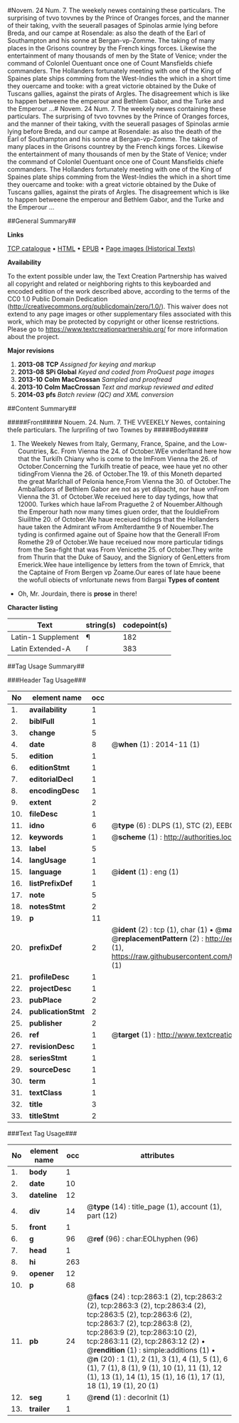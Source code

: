 #Novem. 24 Num. 7. The weekely newes containing these particulars. The surprising of tvvo tovvnes by the Prince of Oranges forces, and the manner of their taking, vvith the seuerall pasages of Spinolas armie lying before Breda, and our campe at Rosendale: as also the death of the Earl of Southampton and his sonne at Bergan-vp-Zomme. The taking of many places in the Grisons countrey by the French kings forces. Likewise the entertainment of many thousands of men by the State of Venice; vnder the command of Colonlel Ouentuant once one of Count Mansfields chiefe commanders. The Hollanders fortunately meeting with one of the King of Spaines plate ships comming from the West-Indies the which in a short time they ouercame and tooke: with a great victorie obtained by the Duke of Tuscans gallies, against the pirats of Argles. The disagreement which is like to happen betweene the emperour and Bethlem Gabor, and the Turke and the Emperour ...#
Novem. 24 Num. 7. The weekely newes containing these particulars. The surprising of tvvo tovvnes by the Prince of Oranges forces, and the manner of their taking, vvith the seuerall pasages of Spinolas armie lying before Breda, and our campe at Rosendale: as also the death of the Earl of Southampton and his sonne at Bergan-vp-Zomme. The taking of many places in the Grisons countrey by the French kings forces. Likewise the entertainment of many thousands of men by the State of Venice; vnder the command of Colonlel Ouentuant once one of Count Mansfields chiefe commanders. The Hollanders fortunately meeting with one of the King of Spaines plate ships comming from the West-Indies the which in a short time they ouercame and tooke: with a great victorie obtained by the Duke of Tuscans gallies, against the pirats of Argles. The disagreement which is like to happen betweene the emperour and Bethlem Gabor, and the Turke and the Emperour ...

##General Summary##

**Links**

[TCP catalogue](http://www.ota.ox.ac.uk/tcp/)  • 
[HTML](http://tei.it.ox.ac.uk/tcp/Texts-HTML/free/A14/A14896.html)  • 
[EPUB](http://tei.it.ox.ac.uk/tcp/Texts-EPUB/free/A14/A14896.epub) • 
[Page images (Historical Texts)](https://historicaltexts.jisc.ac.uk/eebo-99838482e)

**Availability**

To the extent possible under law, the Text Creation Partnership has waived all copyright and related or neighboring rights to this keyboarded and encoded edition of the work described above, according to the terms of the CC0 1.0 Public Domain Dedication (http://creativecommons.org/publicdomain/zero/1.0/). This waiver does not extend to any page images or other supplementary files associated with this work, which may be protected by copyright or other license restrictions. Please go to https://www.textcreationpartnership.org/ for more information about the project.

**Major revisions**

1. __2013-08__ __TCP__ *Assigned for keying and markup*
1. __2013-08__ __SPi Global__ *Keyed and coded from ProQuest page images*
1. __2013-10__ __Colm MacCrossan__ *Sampled and proofread*
1. __2013-10__ __Colm MacCrossan__ *Text and markup reviewed and edited*
1. __2014-03__ __pfs__ *Batch review (QC) and XML conversion*

##Content Summary##

#####Front#####
Nouem. 24. Num. 7. THE VVEEKELY Newes, containing theſe particulars. The ſurpriſing of two Townes by
#####Body#####

1. The Weekely Newes from Italy, Germany, France, Spaine, and the Low-Countries, &c.
From Vienna the 24. of October.WEe vnderſtand here how that the Turkiſh Chiany who is come to the ImFrom Vienna the 26. of October.Concerning the Turkiſh treatie of peace, wee haue yet no other tidingFrom Vienna the 26. of October.The 19. of this Moneth departed the great Marſchall of Pelonia hence,From Vienna the 30. of October.The Ambaſſadors of Bethlem Gabor are not as yet diſpacht, nor haue vnFrom Vienna the 31. of October.We receiued here to day tydings, how that 12000. Turkes which haue laFrom Praguethe 2 of Nouember.Although the Emperour hath now many times giuen order, that the ſouldieFrom Siuillthe 20. of October.We haue receiued tidings that the Hollanders haue taken the Admirant wFrom Amſterdamthe 9 of Nouember.The tyding is confirmed againe out of Spaine how that the Generall lFrom Romethe 29 of October.We haue receiued now more particular tidings from the Sea-fight that was From Venicethe 25. of October.They write from Thurin that the Duke of Sauoy, and the Signiory of GenLetters from Emerick.Wee haue intelligence by letters from the town of Emrick, that the Captaine of From Bergen vp Zoame.Our eares of late haue beene the wofull obiects of vnſortunate news from Bargai
**Types of content**

  * Oh, Mr. Jourdain, there is **prose** in there!

**Character listing**


|Text|string(s)|codepoint(s)|
|---|---|---|
|Latin-1 Supplement|¶|182|
|Latin Extended-A|ſ|383|

##Tag Usage Summary##

###Header Tag Usage###

|No|element name|occ|attributes|
|---|---|---|---|
|1.|__availability__|1||
|2.|__biblFull__|1||
|3.|__change__|5||
|4.|__date__|8| @__when__ (1) : 2014-11 (1)|
|5.|__edition__|1||
|6.|__editionStmt__|1||
|7.|__editorialDecl__|1||
|8.|__encodingDesc__|1||
|9.|__extent__|2||
|10.|__fileDesc__|1||
|11.|__idno__|6| @__type__ (6) : DLPS (1), STC (2), EEBO-CITATION (1), PROQUEST (1), VID (1)|
|12.|__keywords__|1| @__scheme__ (1) : http://authorities.loc.gov/ (1)|
|13.|__label__|5||
|14.|__langUsage__|1||
|15.|__language__|1| @__ident__ (1) : eng (1)|
|16.|__listPrefixDef__|1||
|17.|__note__|5||
|18.|__notesStmt__|2||
|19.|__p__|11||
|20.|__prefixDef__|2| @__ident__ (2) : tcp (1), char (1)  •  @__matchPattern__ (2) : ([0-9\-]+):([0-9IVX]+) (1), (.+) (1)  •  @__replacementPattern__ (2) : http://eebo.chadwyck.com/downloadtiff?vid=$1&page=$2 (1), https://raw.githubusercontent.com/textcreationpartnership/Texts/master/tcpchars.xml#$1 (1)|
|21.|__profileDesc__|1||
|22.|__projectDesc__|1||
|23.|__pubPlace__|2||
|24.|__publicationStmt__|2||
|25.|__publisher__|2||
|26.|__ref__|1| @__target__ (1) : http://www.textcreationpartnership.org/docs/. (1)|
|27.|__revisionDesc__|1||
|28.|__seriesStmt__|1||
|29.|__sourceDesc__|1||
|30.|__term__|1||
|31.|__textClass__|1||
|32.|__title__|3||
|33.|__titleStmt__|2||


###Text Tag Usage###

|No|element name|occ|attributes|
|---|---|---|---|
|1.|__body__|1||
|2.|__date__|10||
|3.|__dateline__|12||
|4.|__div__|14| @__type__ (14) : title_page (1), account (1), part (12)|
|5.|__front__|1||
|6.|__g__|96| @__ref__ (96) : char:EOLhyphen (96)|
|7.|__head__|1||
|8.|__hi__|263||
|9.|__opener__|12||
|10.|__p__|68||
|11.|__pb__|24| @__facs__ (24) : tcp:2863:1 (2), tcp:2863:2 (2), tcp:2863:3 (2), tcp:2863:4 (2), tcp:2863:5 (2), tcp:2863:6 (2), tcp:2863:7 (2), tcp:2863:8 (2), tcp:2863:9 (2), tcp:2863:10 (2), tcp:2863:11 (2), tcp:2863:12 (2)  •  @__rendition__ (1) : simple:additions (1)  •  @__n__ (20) : 1 (1), 2 (1), 3 (1), 4 (1), 5 (1), 6 (1), 7 (1), 8 (1), 9 (1), 10 (1), 11 (1), 12 (1), 13 (1), 14 (1), 15 (1), 16 (1), 17 (1), 18 (1), 19 (1), 20 (1)|
|12.|__seg__|1| @__rend__ (1) : decorInit (1)|
|13.|__trailer__|1||
